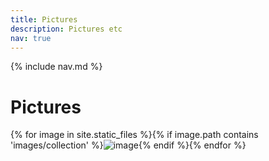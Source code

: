 ```yaml
---
title: Pictures
description: Pictures etc
nav: true
---
```


{% include nav.md %}

# Pictures

{% for image in site.static_files %}{% if image.path contains 'images/collection' %}<img src="{{ site.baseurl }}{{ image.path }}" alt="image" />{% endif %}{% endfor %}
